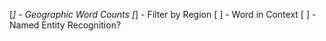 [*] - Geographic Word Counts
[*] - Filter by Region
[ ] - Word in Context
[ ] - Named Entity Recognition?
